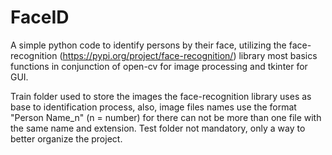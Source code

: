 # FaceID

A simple python code to identify persons by their face,
utilizing the face-recognition (https://pypi.org/project/face-recognition/) library
most basics functions in conjunction of open-cv for image processing and
tkinter for GUI.

Train folder used to store the images the face-recognition library uses as base to identification process,
also, image files names use the format "Person Name_n" (n = number) for there can not be more than one file with
the same name and extension.
Test folder not mandatory, only a way to better organize the project.
